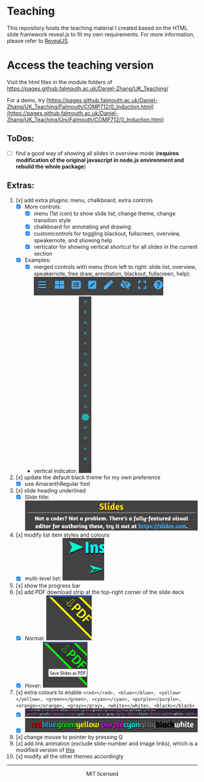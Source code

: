 # Teaching

This repository hosts the teaching material I created based on the HTML slide framework reveal.js to fit my own requirements. For more information, please refer to [RevealJS](https://revealjs.com).

# Access the teaching version

Visit the html files in the module folders of https://pages.github.falmouth.ac.uk/Daniel-Zhang/UK_Teaching/

For a demo, try [https://pages.github.falmouth.ac.uk/Daniel-Zhang/UK_Teaching/Falmouth/COMP712/0_Induction.html](https://pages.github.falmouth.ac.uk/Daniel-Zhang/UK_Teaching/Uni/Falmouth/COMP712/0_Induction.html)


## ToDos:
- [ ] find a good way of showing all slides in overview mode (**requires modification of the original javascript in node.js environment and rebuild the whole package**)


## Extras:

1. [x] add extra plugins: menu, chalkboard, extra controls
    * [x] More controls:
        - [x] menu (1st icon) to show slide list, change theme, change transition style
        - [x] chalkboard for annotating and drawing
        - [x] customcontrols for toggling blackout, fullscreen, overview, speakernote, and showing help
        - [x] verticator for showing vertical shortcut for all slides in the current section
    * [x] Examples:
        - [x] merged controls with menu (from left to right: slide list, overview, speakernote, free draw, annotation, blackout, fullscreen, help): ![menu items](./examples/assets/menus.PNG "Menu Items")
        - vertical indicator: ![vertical indicator](./examples/assets/vert.PNG "Vertical Indicator")
1. [x] update the default black theme for my own preference
   * [x] use AmaranthRegular font
2. [x] slide heading underlined
    * [x] Slide title: ![Slide title](./examples/assets/title.PNG "Slide Title")
3. [x] modify list item styles and colours
    * [x] multi-level list: ![List items](./examples/assets/list.PNG "Multi-level List")
4. [x] show the progress bar
5. [x] add PDF download strip at the top-right corner of the slide deck
    * [x] Normal: ![PDF download link](./examples/assets/pdf_download.PNG "PDF Download Link - normal")
    * [x] Hover: ![PDF download link hover](./examples/assets/pdf_download2.PNG "PDF Download Link - hover")
6. [x] extra colours to enable `<red></red>, <blue></blue>, <yellow></yellow>, <green></green>, <cyan></cyan>, <purple></purple>, <orange></orange>, <gray></gray>, <white></white>, <black></black>`
    * [x] ![colour definition](./examples/assets/colours.png "color definition")
    * [x] ![result](./examples/assets/result.png "result")
7. [x] change mouse to pointer by pressing Q
8. [x] add link animation (exclude slide-number and image links), which is a modified version of [this](https://jsfiddle.net/hakim/Ht6Ym/)
9. [x] modify all the other themes accordingly

--- 
<div align="center">
  MIT licensed
</div>
